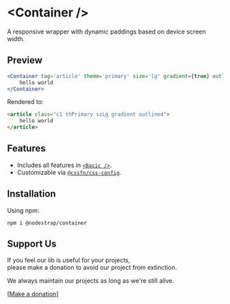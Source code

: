 # &lt;Container /&gt;
A responsive wrapper with dynamic paddings based on device screen width.

## Preview

```jsx
<Container tag='article' theme='primary' size='lg' gradient={true} outlined={true} >
    hello world
</Container>
```
Rendered to:
```html
<article class="c1 thPrimary szLg gradient outlined">
    hello world
</article>
```

## Features
* Includes all features in [`<Basic />`](https://www.npmjs.com/package/@nodestrap/basic).
* Customizable via [`@cssfn/css-config`](https://www.npmjs.com/package/@cssfn/css-config).

## Installation

Using npm:
```
npm i @nodestrap/container
```

## Support Us

If you feel our lib is useful for your projects,  
please make a donation to avoid our project from extinction.

We always maintain our projects as long as we're still alive.

[[Make a donation](https://ko-fi.com/heymarco)]
